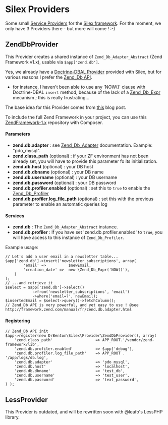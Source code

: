 # Silex Providers

Some small [Service Providers](http://silex.sensiolabs.org/doc/providers.html) for the [Silex framework](silex.sensiolabs.org).
For the moment, we only have 3 Providers there - but more will come ! :-)


## ZendDbProvider

This Provider creates a shared instance of ```Zend_Db_Adapter_Abstract``` (Zend Framework v1.x), usable via ```$app['zend.db']```.

Yes, we already have a [Doctrine-DBAL Provider](http://silex.sensiolabs.org/doc/providers/doctrine.html) provided with Silex,
but for various reasons I prefer the [Zend_Db API](http://framework.zend.com/manual/fr/zend.db.html).
- for instance, I haven't been able to use any 'NOW()' clause with Doctrine-DBAL ```insert``` method, because of the
lack of a [Zend_Db_Expr](http://framework.zend.com/manual/en/zend.db.select.html#zend.db.select.building.columns-expr) mecanism ; this is really frustrating...

The base idea for this Provider comes from [this](http://www.syndicatetheory.com/labs/using-zend_db-with-silex) blog post.

To include the full Zend Framework in your project, you can use this [ZendFramework-1.x](https://github.com/DrBenton/ZendFramework-1.x) repository with Composer.


#### Parameters

- **zend.db.adapter** : see [Zend_Db_Adapter](http://framework.zend.com/manual/fr/zend.db.adapter.html) documentation. Example: "pdo_mysql".
- **zend.class_path** (optional) : if your ZF environment has not been already set, you will have to provide this parameter fo its initialization.
- **zend.db.host** (optional) : your DB host
- **zend.db.dbname** (optional) : your DB name
- **zend.db.username** (optional) : your DB username
- **zend.db.password** (optional) : your DB password
- **zend.db.profiler.enabled** (optional) : set this to ```true``` to enable the [Zend_Db_Profiler](http://framework.zend.com/manual/en/zend.db.profiler.html)
- **zend.db.profiler.log_file_path** (optional) : set this with the previous parameter to enable an automatic queries log

#### Services

- **zend.db** : The ```Zend_Db_Adapter_Abstract``` instance.
- **zend.db.profiler** : If you have set 'zend.db.profiler.enabled' to ```true```, you will have access to this instance of ```Zend_Db_Profiler```.

Example usage:

```
// Let's add a user email in a newsletter table...
$app['zend.db']->insert('newsletter_subscriptions', array(
        'email' =>          $newEmail,
        'creation_date' =>  new \Zend_Db_Expr('NOW()'),
    )
);
// ...and retrieve it
$select = $app['zend.db']->select()
            ->from('newsletter_subscriptions', 'email')
            ->where('email=?', newEmail);
$insertedEmail = $select->query()->fetchColumn();
// Zend_Db API is very powerful, and yet easy to use ! @see http://framework.zend.com/manual/fr/zend.db.adapter.html 
```

#### Registering

```
// Zend_Db API init
$app->register(new DrBenton\Silex\Provider\ZendDbProvider(), array(
    'zend.class_path'                   => APP_ROOT.'/vendor/zend-framework/lib',
    'zend.db.profiler.enabled'          => $app['debug'],
    'zend.db.profiler.log_file_path'    => APP_ROOT . '/app/logs/db.log',
    'zend.db.adapter'                   => 'pdo_mysql',
    'zend.db.host'                      => 'localhost',
    'zend.db.dbname'                    => 'test_db',
    'zend.db.username'                  => 'test_user',
    'zend.db.password'                  => 'text_password',
) );
```


## LessProvider

This Provider is outdated, and will be rewritten soon with @leafo's LessPHP library.

